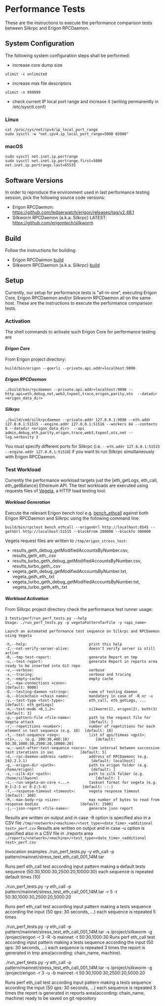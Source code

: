 # Performance Tests
These are the instructions to execute the performance comparison tests between Silkrpc and Erigon RPCDaemon.

## System Configuration
The following system configuration steps shall be performed:

* increase core dump size 
```
ulimit -c unlimited
```
* increase max file descriptors
```
ulimit -n 999999
```
* check current IP local port range and increase it (writing permanently in /etc/sysctl.conf)

### Linux
```
cat /proc/sys/net/ipv4/ip_local_port_range
sudo sysctl -w "net.ipv4.ip_local_port_range=5000 65000"
```
### macOS
```
sudo sysctl net.inet.ip.portrange
sudo sysctl net.inet.ip.portrange.first=5000 net.inet.ip.portrange.last=65535
```

## Software Versions
In order to reproduce the environment used in last performance testing session, pick the following source code versions:

* Erigon RPCDaemon:  https://github.com/ledgerwatch/erigon/releases/tag/v2.48.1
* Silkworm RPCDaemon (a.k.a. Silkrpc) LATEST: https://github.com/erigontech/silkworm

## Build
Follow the instructions for building:

* Erigon RPCDaemon [build](https://github.com/)
* Silkworm RPCDaemon (a.k.a. Silkrpc) [build](https://github.com/torquem-ch/silkworm)

## Setup
Currently, our setup for performance tests is "all-in-one", executing Erigon Core, Erigon RPCDaemon and/or Silkworm RPCDaemon all on the same host.
These are the instructions to execute the performance comparison tests.

### Activation
The shell commands to activate such Erigon Core for performance testing are

#### _Erigon Core_
From Erigon project directory:
```
build/bin/erigon --goerli --private.api.addr=localhost:9090
```
#### _Erigon RPCDaemon_
```
./build/bin/rpcdaemon --private.api.addr=localhost:9090 --http.api=eth,debug,net,web3,txpool,trace,erigon,parity,ots  --datadir <erigon_data_dir>
```

#### _Silkrpc_
```
./build/cmd/silkrpcdaemon --private.addr 127.0.0.1:9090 --eth.addr 127.0.0.1:51515 --engine.addr 127.0.0.1:51516 --workers 64 --contexts 8 --datadir <erigon_data_dir>  --api admin,debug,eth,parity,erigon,trace,web3,txpool,ots,net --log.verbosity 2 
```
You *must* specify different ports for Silkrpc (i.e. `--eth.addr 127.0.0.1:51515 --engine.addr 127.0.0.1:51516`) if you want to run Silkrpc simultaneously with Erigon RPCDaemon.

### Test Workload

Currently the performance workload targets just the [eth_getLogs, eth_call, eth_getBalance] Ethereum API. The test workloads are executed using requests files of [Vegeta](https://github.com/tsenart/vegeta/), a HTTP load testing tool.

#### _Workload Generation_

Execute the relevant Erigon bench tool e.g. [bench_ethcall](https://github.com/ledgerwatch/erigon/blob/devel/cmd/rpctest/rpctest/bench_ethcall.go) against both Erigon RPCDaemon and Silkrpc using the following command line:

```
build/bin/rpctest bench_ethcall --erigonUrl http://localhost:8545 --gethUrl http://localhost:51515 --blockFrom 200000 --blockTo 300000
```

Vegeta request files are written to `/tmp/erigon_stress_test`:
* results_geth_debug_getModifiedAccountsByNumber.csv, results_geth_eth_<api>.csv
* results_turbo_geth_debug_getModifiedAccountsByNumber.csv, results_turbo_geth_<api>.csv
* vegeta_geth_debug_getModifiedAccountsByNumber.txt, vegeta_geth_eth_<api>.txt
* vegeta_turbo_geth_debug_getModifiedAccountsByNumber.txt, vegeta_turbo_geth_eth_<api>.txt

#### _Workload Activation_

From Silkrpc project directory check the performance test runner usage:
```
$ tests/perf/run_perf_tests.py --help
Usage: ./run_perf_tests.py -p vegetaPatternTarFile -y <api_name>  

Launch an automated performance test sequence on Silkrpc and RPCDaemon using Vegeta

-h,--help:                            print this help
-Z,--not-verify-server-alive:         doesn't verify server is still active
-R,--tmp-test-report:                 generate Report on tmp
-u,--test-report:                     generate Report in reports area ready to be inserted into Git repo
-v,--verbose:                         verbose
-x,--tracing:                         verbose and tracing
-e,--empty-cache:                     empty cache
-C,--max-connections <conn>:                                                                             [default: 9000]
-D,--testing-daemon <string>:         name of testing daemon
-b,--blockchain <chain name>:         mandatory in case of -R or -u
-y,--test-type <test-type>:           eth_call, eth_getLogs, ...                                         [default: eth_getLogs]
-m,--test-mode <0,1,2>:               silkworm(1), erigon(2), both(3)                                    [default: 3]
-p,--pattern-file <file-name>:        path to the request file for Vegeta attack                         [default: ]
-r,--repetitions <number>:            number of repetitions for each element in test sequence (e.g. 10)  [default: 10]
-t,--test-sequence <seq>:             list of qps/timeas <qps1>:<t1>,... (e.g. 200:30,400:10)            [default: 50:30,1000:30,2500:20,10000:20]
-w,--wait-after-test-sequence <secs>: time interval between successive test iterations in sec            [default: 5]
-d,--rpc-daemon-address <addr>:       address of RPCDaemonc (e.g. 192.2.3.1)                             [default: localhost]
-g,--erigon-dir <path>:               path to erigon folder (e.g. /home/erigon)                          [default: ]
-s,--silk-dir <path>:                 path to silk folder (e.g. /home/silkworm)                          [default: ]
-c,--run-vegeta-on-core <...>         taskset format for vegeta (e.g. 0-1:2-3 or 0-2:3-4)                [default: -:-]
-T,--response-timeout <timeout>:      vegeta response timeout                                            [default: 300]
-M,--max-body-rsp <size>:             max number of bytes to read from response bodies                   [default: 1500]
-j,--json-report <file-name>:         generate json report

```

Results are written on output and in case -R option is specified also in a CSV file `/tmp/<network>/<machine>/<test_type><date_time>_<additional test>_perf.csv`
Results are written on output and in case -u option is specified also in a CSV file in ./reports area  `./reports/<network>/<machine>/<test_type><date_time>_<additional test>_perf.csv`

Invocation examples
./run_perf_tests.py -y eth_call -p pattern/mainnet/stress_test_eth_call_001_14M.tar  

Runs perf eth_call test according input pattern making a default tests sequence (50:30,1000:30,2500:20,10000:30) each sequence is repeated default times (10)

./run_perf_tests.py -y eth_call -p pattern/mainnet/stress_test_eth_call_001_14M.tar  -r 5 -t 50:30,1000:30,2500:20,5000:20

Runs perf eth_call test according input pattern making a tests sequence according the input (50 qps: 30 seconds, ...) each sequence is repeated 5 times

./run_perf_tests.py -y eth_call -p pattern/mainnet/stress_test_eth_call_001_14M.tar  -s /project/silkworm -g /project/erigon -r 3 -R -b mainnet -t 50:30,1000:30
Runs perf eth_call test according input pattern making a tests sequence according the input (50 qps: 30 seconds, ...) each sequence is repeated 3 times 
the report is generated in tmp area(according: chain_name, machine).

./run_perf_tests.py -y eth_call -p pattern/mainnet/stress_test_eth_call_001_14M.tar  -s /project/silkworm -g /project/erigon -r 3 -u -b mainnet -t 50:30,1000:30,2500:20,5000:20

Runs perf eth_call test according input pattern making a tests sequence according the input (50 qps: 30 seconds, ...) each sequence is repeated 3 times 
the report is generated in reports area(according: chain_name, machine) ready to be saved on git repository 



